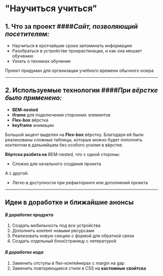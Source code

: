 # "Научиться учиться"

## 1. Что за проект ####_Сайт, позволяющий посетителям:_

- Научиться в кротчайшие сроки запоминать информацию
- Разобраться в устройстве прокрастинации, и как она мешает
  обучению
- Узнать о техниках обучения

Проект придуман для организации учебного времени обычного юзера

---

## 2. Используемые технологии ####_При вёрстке было применено:_

- **BEM-nested**
- **iframe** для подключения сторонних элементов
- **Flex-box** вёрстка
- **keyframe** анимации

Большой акцент выделен на **Flex-box** вёрстку.
Благодаря ей были реализованы сложные таблицы, которые
можно будет пополнять контентом в дальнейшем без
особого усилия в вёрстке.

**Вёртска разбита на** BEM-nested, что с одной стороны:

- Сложно для начального создания проекта

А с другой:

- Легко в доступности при рефакторинге или дополнений проекта

---

## Идеи в доработке и ближайшие анонсы

#### _В доработке продукта_

1. Создать мобильность под все устройства
2. Дополнить контент новыми ресурсами
3. Реализовать новую секцию с формой для обратной связи
4. Создать отдельный блок/страницу с литературой

#### _В доработке кода_

1. Заменить отступы в flex-контейнерах с margin на gap
2. Заменить повторяющиеся стили в CSS на **кастомные свойтсва**
